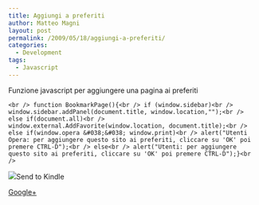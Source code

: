 ```yaml
---
title: Aggiungi a preferiti
author: Matteo Magni
layout: post
permalink: /2009/05/18/aggiungi-a-preferiti/
categories:
  - Development
tags:
  - Javascript
---
```

Funzione javascript per aggiungere una pagina ai preferiti

`<br />
function BookmarkPage(){<br />
if (window.sidebar)<br />
window.sidebar.addPanel(document.title, window.location,"");<br />
else if(document.all)<br />
window.external.AddFavorite(window.location, document.title);<br />
else if(window.opera &#038;&#038; window.print)<br />
alert("Utenti Opera: per aggiungere questo sito ai preferiti, cliccare su 'OK' poi premere CTRL-D");<br />
else<br />
alert("Utenti: per aggiungere questo sito ai preferiti, cliccare su 'OK' poi premere CTRL-D");}<br />
`

<div class='kindleWidget kindleLight' >
  <img src="http://magni.me/wp-content/plugins/send-to-kindle/media/white-15.png" /><span>Send to Kindle</span>
</div>

<a rel="author" href="https://plus.google.com/111433366670841346629?rel=author"  >Google+</a>